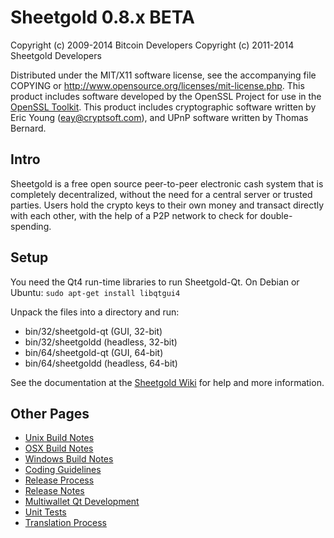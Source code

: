 Sheetgold 0.8.x BETA
====================

Copyright (c) 2009-2014 Bitcoin Developers
Copyright (c) 2011-2014 Sheetgold Developers

Distributed under the MIT/X11 software license, see the accompanying
file COPYING or http://www.opensource.org/licenses/mit-license.php.
This product includes software developed by the OpenSSL Project for use in the [OpenSSL Toolkit](http://www.openssl.org/). This product includes
cryptographic software written by Eric Young ([eay@cryptsoft.com](mailto:eay@cryptsoft.com)), and UPnP software written by Thomas Bernard.


Intro
---------------------
Sheetgold is a free open source peer-to-peer electronic cash system that is
completely decentralized, without the need for a central server or trusted
parties.  Users hold the crypto keys to their own money and transact directly
with each other, with the help of a P2P network to check for double-spending.


Setup
---------------------
You need the Qt4 run-time libraries to run Sheetgold-Qt. On Debian or Ubuntu:
	`sudo apt-get install libqtgui4`

Unpack the files into a directory and run:

- bin/32/sheetgold-qt (GUI, 32-bit)
- bin/32/sheetgoldd (headless, 32-bit)
- bin/64/sheetgold-qt (GUI, 64-bit)
- bin/64/sheetgoldd (headless, 64-bit)

See the documentation at the [Sheetgold Wiki](http://sheetgold.info)
for help and more information.


Other Pages
---------------------
- [Unix Build Notes](build-unix.md)
- [OSX Build Notes](build-osx.md)
- [Windows Build Notes](build-msw.md)
- [Coding Guidelines](coding.md)
- [Release Process](release-process.md)
- [Release Notes](release-notes.md)
- [Multiwallet Qt Development](multiwallet-qt.md)
- [Unit Tests](unit-tests.md)
- [Translation Process](translation_process.md)
